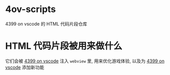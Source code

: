 # 4ov-scripts

4399 on vscode 的 HTML 代码片段仓库

# HTML 代码片段被用来做什么

它们会被 [4399 on vscode](https://github.com/dsy4567/4399-on-vscode) 注入 `webview` 里, 用来优化游戏体验, 以及为 [4399 on vscode](https://github.com/dsy4567/4399-on-vscode) 添加新功能
